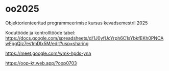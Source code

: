 # oo2025
Objektorienteeritud programmeerimise kursus kevadsemestril 2025

Kodutööde ja kontrolltööde tabel: https://docs.google.com/spreadsheets/d/1J0yfUcYrph6C1sYbkfEKh0PNCAwFpgQjz7es1mDlx5M/edit?usp=sharing


https://meet.google.com/wmk-hpds-yna


https://oop-kt.web.app/?oop0703
